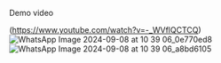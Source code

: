 Demo  video

(https://www.youtube.com/watch?v=-_WVflQCTCQ)
![WhatsApp Image 2024-09-08 at 10 39 06_0e770ed8](https://github.com/user-attachments/assets/c10fb0b6-a2d4-4a26-be36-28aa689d8498)
![WhatsApp Image 2024-09-08 at 10 39 06_a8bd6105](https://github.com/user-attachments/assets/018a808e-ad13-47c2-9044-c1c8a7af0814)

